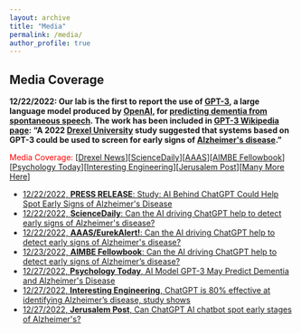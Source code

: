 ```yaml
---
layout: archive
title: "Media"
permalink: /media/
author_profile: true
---
```

Media Coverage
---
**12/22/2022: Our lab is the first to report the use of [GPT-3](https://en.wikipedia.org/wiki/GPT-3), a large language model produced by [OpenAI](https://en.wikipedia.org/wiki/OpenAI), for [predicting dementia from spontaneous speech](https://doi.org/10.1371/journal.pdig.0000168). The work has been included in [GPT-3 Wikipedia page](https://en.wikipedia.org/wiki/GPT-3): “A 2022 [Drexel University](https://en.wikipedia.org/wiki/Drexel_University) study suggested that systems based on GPT-3 could be used to screen for early signs of [Alzheimer's disease](https://en.wikipedia.org/wiki/Alzheimer%27s_disease).”**

<span style="color:red">Media Coverage:</span> [[Drexel News](https://drexel.edu/news/archive/2022/December/GPT-3-alzheimers-disease)][[ScienceDaily](https://www.sciencedaily.com/releases/2022/12/221222162415.htm)][[AAAS](https://www.eurekalert.org/news-releases/975246)][[AIMBE Fellowbook](https://aimbe.org/college-of-fellows/COF-1440/)][[Psychology Today](https://www.psychologytoday.com/us/blog/the-future-brain/202212/ai-model-gpt-3-may-predict-dementia-and-alzheimers-disease)][[Interesting Engineering](https://interestingengineering.com/innovation/chatgpts-ai-alzheimers-disease-diagnosis)][[Jerusalem Post](https://www.jpost.com/health-and-wellness/mind-and-spirit/article-725929)][[Many More Here](https://plos.altmetric.com/details/140454568/news)]
* [12/22/2022, **PRESS RELEASE**: Study: AI Behind ChatGPT Could Help Spot Early Signs of Alzheimer's Disease](https://drexel.edu/news/archive/2022/December/GPT-3-alzheimers-disease)
* [12/22/2022, **ScienceDaily**: Can the AI driving ChatGPT help to detect early signs of Alzheimer's disease?](https://www.sciencedaily.com/releases/2022/12/221222162415.htm)
* [12/22/2022, **AAAS/EurekAlert!**: Can the AI driving ChatGPT help to detect early signs of Alzheimer's disease?](https://www.eurekalert.org/news-releases/975246)
* [12/23/2022, **AIMBE Fellowbook**: Can the AI driving ChatGPT help to detect early signs of Alzheimer’s disease?](https://aimbe.org/college-of-fellows/COF-1440/)
* [12/27/2022, **Psychology Today**, AI Model GPT-3 May Predict Dementia and Alzheimer's Disease](https://www.psychologytoday.com/us/blog/the-future-brain/202212/ai-model-gpt-3-may-predict-dementia-and-alzheimers-disease)
* [12/27/2022, **Interesting Engineering**, ChatGPT is 80% effective at identifying Alzheimer’s disease, study shows](https://interestingengineering.com/innovation/chatgpts-ai-alzheimers-disease-diagnosis)
* [12/27/2022, **Jerusalem Post**, Can ChatGPT AI chatbot spot early stages of Alzheimer's?](https://www.jpost.com/health-and-wellness/mind-and-spirit/article-725929)

